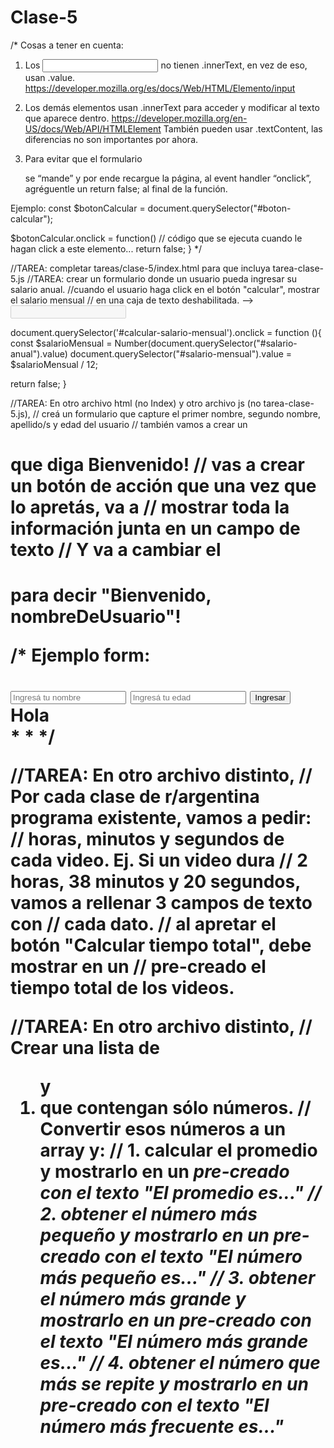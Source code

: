# Clase-5

/\*
Cosas a tener en cuenta:

1. Los <input> no tienen .innerText, en vez de eso, usan .value. https://developer.mozilla.org/es/docs/Web/HTML/Elemento/input

2. Los demás elementos usan .innerText para acceder y modificar al texto que aparece dentro. https://developer.mozilla.org/en-US/docs/Web/API/HTMLElement
   También pueden usar .textContent, las diferencias no son importantes por ahora.

3. Para evitar que el formulario <form> se “mande” y por ende recargue la página,
   al event handler “onclick”, agréguentle un return false; al final de la función.

Ejemplo:
const $botonCalcular = document.querySelector("#boton-calcular");

$botonCalcular.onclick = function()
// código que se ejecuta cuando le hagan click a este elemento...
return false;
}
\*/

//TAREA: completar tareas/clase-5/index.html para que incluya tarea-clase-5.js
//TAREA: crear un formulario donde un usuario pueda ingresar su salario anual.
//cuando el usuario haga click en el botón "calcular", mostrar el salario mensual
// en una caja de texto deshabilitada. --> <input type="text" disabled id="salario-mensual"/>

document.querySelector('#calcular-salario-mensual').onclick = function (){
const $salarioMensual = Number(document.querySelector("#salario-anual").value)
document.querySelector("#salario-mensual").value = $salarioMensual / 12;

return false;
}

//TAREA: En otro archivo html (no Index) y otro archivo js (no tarea-clase-5.js),
// creá un formulario que capture el primer nombre, segundo nombre, apellido/s y edad del usuario
// también vamos a crear un <h1> que diga Bienvenido!
// vas a crear un botón de acción que una vez que lo apretás, va a
// mostrar toda la información junta en un campo de texto
// Y va a cambiar el <h1> para decir "Bienvenido, nombreDeUsuario"!

/\*
Ejemplo form:

  <form id="entrada-bar" onsubmit="return false;">
    <input type="text" placeholder="Ingresá tu nombre" id="nombre-usuario"/>
    <input type="number" placeholder="Ingresá tu edad" id="edad-usuario" />
    <input type="submit" value="Ingresar" id="ingresar"/>
  </form>

  <div id="resultado">Hola</div>
*
* */

//TAREA: En otro archivo distinto,
// Por cada clase de r/argentina programa existente, vamos a pedir:
// horas, minutos y segundos de cada video. Ej. Si un video dura
// 2 horas, 38 minutos y 20 segundos, vamos a rellenar 3 campos de texto con
// cada dato.
// al apretar el botón "Calcular tiempo total", debe mostrar en un
// <strong> pre-creado el tiempo total de los videos.

//TAREA: En otro archivo distinto,
// Crear una lista de <ol> y <li> que contengan sólo números.
// Convertir esos números a un array y:
// 1. calcular el promedio y mostrarlo en un <em> pre-creado con el texto "El promedio es..."
// 2. obtener el número más pequeño y mostrarlo en un <em> pre-creado con el texto "El número más pequeño es..."
// 3. obtener el número más grande y mostrarlo en un <em> pre-creado con el texto "El número más grande es..."
// 4. obtener el número que más se repite y mostrarlo en un <em> pre-creado con el texto "El número más frecuente es..."
